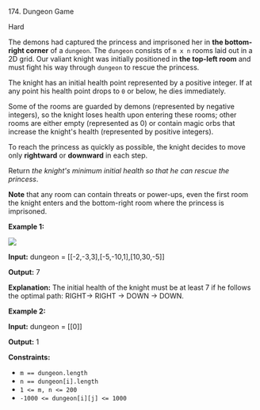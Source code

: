 174\. Dungeon Game

Hard

The demons had captured the princess and imprisoned her in **the bottom-right corner** of a `dungeon`. The `dungeon` consists of `m x n` rooms laid out in a 2D grid. Our valiant knight was initially positioned in **the top-left room** and must fight his way through `dungeon` to rescue the princess.

The knight has an initial health point represented by a positive integer. If at any point his health point drops to `0` or below, he dies immediately.

Some of the rooms are guarded by demons (represented by negative integers), so the knight loses health upon entering these rooms; other rooms are either empty (represented as 0) or contain magic orbs that increase the knight's health (represented by positive integers).

To reach the princess as quickly as possible, the knight decides to move only **rightward** or **downward** in each step.

Return _the knight's minimum initial health so that he can rescue the princess_.

**Note** that any room can contain threats or power-ups, even the first room the knight enters and the bottom-right room where the princess is imprisoned.

**Example 1:**

![](https://leetcode-in-java.github.io/src/main/java/g0101_0200/s0174_dungeon_game/dungeon-grid-1.jpg)

**Input:** dungeon = [[-2,-3,3],[-5,-10,1],[10,30,-5]]

**Output:** 7

**Explanation:** The initial health of the knight must be at least 7 if he follows the optimal path: RIGHT-> RIGHT -> DOWN -> DOWN. 

**Example 2:**

**Input:** dungeon = [[0]]

**Output:** 1 

**Constraints:**

*   `m == dungeon.length`
*   `n == dungeon[i].length`
*   `1 <= m, n <= 200`
*   `-1000 <= dungeon[i][j] <= 1000`